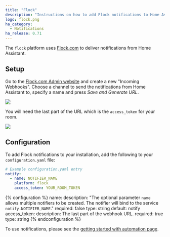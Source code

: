 ```yaml
---
title: "Flock"
description: "Instructions on how to add Flock notifications to Home Assistant."
logo: flock.png
ha_category:
  - Notifications
ha_release: 0.71
---
```



The `flock` platform uses [Flock.com](https://flock.com) to deliver notifications from Home Assistant.

## Setup

Go to the [Flock.com Admin website](https://admin.flock.com/#!/webhooks) and create a new "Incoming Webhooks". Choose a channel to send the notifications from Home Assistant to, specify a name and press *Save and Generate URL*.

<p class='img'>
  <img src='{{site_root}}/images/integrations/flock/flock-webhook.png' />
</p> 

You will need the last part of the URL which is the `access_token` for your room.

<p class='img'>
  <img src='{{site_root}}/images/integrations/flock/new-webhook.png' />
</p> 

## Configuration

To add Flock notifications to your installation, add the following to your `configuration.yaml` file:

```yaml
# Example configuration.yaml entry
notify:
  - name: NOTIFIER_NAME
    platform: flock
    access_token: YOUR_ROOM_TOKEN
```

{% configuration %}
name:
  description: "The optional parameter `name` allows multiple notifiers to be created. The notifier will bind to the service `notify.NOTIFIER_NAME`."
  required: false
  type: string
  default: notify
access_token:
  description: The last part of the webhook URL.
  required: true
  type: string
{% endconfiguration %}

To use notifications, please see the [getting started with automation page](/getting-started/automation/).
